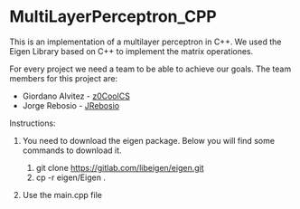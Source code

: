 # MultiLayerPerceptron_CPP
This is an implementation of a multilayer perceptron in C++. We used the Eigen Library based on C++ to implement the matrix operationes. 

For every project we need a team to be able to achieve our goals. The team members for this project are:
- Giordano Alvitez - [z0CoolCS](https://github.com/z0CoolCS)
- Jorge Rebosio - [JRebosio](https://github.com/JRebosio)


Instructions:  

1. You need to download the eigen package. Below you will find some commands to download it.  
    1. git clone https://gitlab.com/libeigen/eigen.git  
    2. cp -r eigen/Eigen .  

2. Use the main.cpp file 

